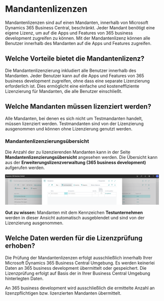 # Mandantenlizenzen

Mandantenlizenzen sind auf einen Mandanten, innerhalb von Microsoft Dynamics 365 Business Central, beschränkt. Jeder Mandant benötigt eine eigene Lizenz, um auf die Apps und Features von 365 business development zugreifen zu können. Mit der Mandantenlizenz können alle Benutzer innerhalb des Mandanten auf die Apps und Features zugreifen.

## Welche Vorteile bietet die Mandantenlizenz?

Die Mandantenlizenzierung inkludiert alle Benutzer innerhalb des Mandanten. Jeder Benutzer kann auf die Apps und Features von 365 business development zugreifen, ohne dass eine separate Lizenzierung erforderlich ist. Dies ermöglicht eine einfache und kosteneffiziente Lizenzierung für Mandanten, die alle Benutzer einschließt.

## Welche Mandanten müssen lizenziert werden?

Alle Mandanten, bei denen es sich nicht um Testmandanten handelt, müssen lizenziert werden. Testmandanten sind von der Lizenzierung ausgenommen und können ohne Lizenzierung genutzt werden.

### Mandantenlizenzierungsübersicht

Die Anzahl der zu lizenzierenden Mandanten kann in der Seite **Mandantenlizenzierungsübersicht** angesehen werden. Die Übersicht kann aus der **Erweiterungslizenzverwaltung (365 business development)** aufgerufen werden.

![Mandantenlizenzierungsübersicht](/assets/images/licensing/1074090a-522a-48a7-ae00-6dfd7ac604f1.png)

<div class="alert alert-notice">
    <i class="fa-light fa-hand-point-up fa-lg" style="--fa-secondary-color: #FF0000; --fa-primary-color: #111111; --fa-secondary-opacity: 0.7"></i> <strong>Gut zu wissen:</strong> Mandanten mit dem Kennzeichen <strong>Testunternehmen</strong> werden in dieser Ansicht automatisch ausgeblendet und sind von der Lizenzierung ausgenommen.
</div>

## Welche Daten werden für die Lizenzprüfung erhoben?

Die Prüfung der Mandantenlizenzen erfolgt ausschließlich innerhalb Ihrer Microsoft Dynamics 365 Business Central Umgebung. Es werden keinerlei Daten an 365 business development übermittelt oder gespeichert. Die Lizenzprüfung erfolgt auf Basis der in Ihrer Business Central Umgebung hinterlegten Daten.

An 365 business development wird ausschließlich die ermittelte Anzahl an lizenzpflichtigen bzw. lizenzierten Mandanten übermittelt.
